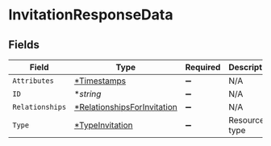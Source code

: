 # InvitationResponseData


## Fields

| Field                                                                            | Type                                                                             | Required                                                                         | Description                                                                      | Example                                                                          |
| -------------------------------------------------------------------------------- | -------------------------------------------------------------------------------- | -------------------------------------------------------------------------------- | -------------------------------------------------------------------------------- | -------------------------------------------------------------------------------- |
| `Attributes`                                                                     | [*Timestamps](../../models/shared/timestamps.md)                                 | :heavy_minus_sign:                                                               | N/A                                                                              |                                                                                  |
| `ID`                                                                             | **string*                                                                        | :heavy_minus_sign:                                                               | N/A                                                                              | 3krg2uUGZzb2W9Euo4moOY                                                           |
| `Relationships`                                                                  | [*RelationshipsForInvitation](../../models/shared/relationshipsforinvitation.md) | :heavy_minus_sign:                                                               | N/A                                                                              |                                                                                  |
| `Type`                                                                           | [*TypeInvitation](../../models/shared/typeinvitation.md)                         | :heavy_minus_sign:                                                               | Resource type                                                                    |                                                                                  |